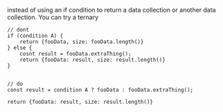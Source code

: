 instead of using an if condition to return a data collection or another data collection. You can try a ternary

```
// dont
if (condition A) {
	return {fooData, size: fooData.length()}
} else {
	cosnt result = fooData.extraThing();
	return {fooData: result, size: result.length()}
}


// do 
const result = condition A ? fooData : fooData.extraThing();

return {fooData: result, size: result.length()}
```